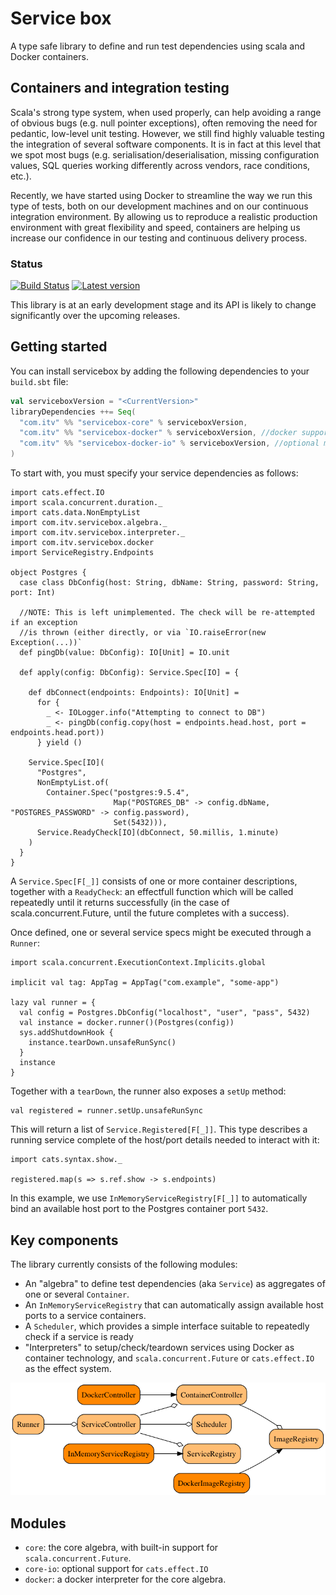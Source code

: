 # Service box

A type safe library to define and run test dependencies using scala and Docker containers.

## Containers and integration testing

Scala's strong type system, when used properly, can help avoiding a range of obvious bugs 
(e.g. null pointer exceptions), often removing the need for pedantic, low-level unit testing. 
However, we still find highly valuable testing the integration of several software 
components. It is in fact at this level that we spot most bugs (e.g. serialisation/deserialisation, 
missing configuration values, SQL queries working differently across vendors, race conditions, etc.).

Recently, we have started using Docker to streamline the way we run this type of tests, both on
our development machines and on our continuous integration environment. 
By allowing us to reproduce a realistic production environment with great flexibility and speed, containers
are helping us increase our confidence in our testing and continuous delivery process.

### Status

[![Build Status](https://travis-ci.org/ITV/servicebox.svg?branch=master)](https://travis-ci.org/ITV/servicebox)
[![Latest version](https://index.scala-lang.org/itv/servicebox/servicebox-core/latest.svg?color=orange&v=1)](https://index.scala-lang.org/itv/servicebox/servicebox-core)

This library is at an early development stage and its API is likely to change significantly over the upcoming releases.

## Getting started

You can install servicebox by adding the following dependencies to your `build.sbt` file:

```scala
val serviceboxVersion = "<CurrentVersion>"
libraryDependencies ++= Seq(
  "com.itv" %% "servicebox-core" % serviceboxVersion,
  "com.itv" %% "servicebox-docker" % serviceboxVersion, //docker support
  "com.itv" %% "servicebox-docker-io" % serviceboxVersion, //optional module to use `cats.effect.IO` instead of `scala.concurrent.Future`
)
```

To start with, you must specify your service dependencies as follows:

```tut:silent
import cats.effect.IO
import scala.concurrent.duration._
import cats.data.NonEmptyList
import com.itv.servicebox.algebra._
import com.itv.servicebox.interpreter._
import com.itv.servicebox.docker
import ServiceRegistry.Endpoints

object Postgres {
  case class DbConfig(host: String, dbName: String, password: String, port: Int)
  
  //NOTE: This is left unimplemented. The check will be re-attempted if an exception
  //is thrown (either directly, or via `IO.raiseError(new Exception(...))` 
  def pingDb(value: DbConfig): IO[Unit] = IO.unit

  def apply(config: DbConfig): Service.Spec[IO] = {

    def dbConnect(endpoints: Endpoints): IO[Unit] =
      for {
        _ <- IOLogger.info("Attempting to connect to DB")
        _ <- pingDb(config.copy(host = endpoints.head.host, port = endpoints.head.port))
      } yield ()

    Service.Spec[IO](
      "Postgres",
      NonEmptyList.of(
        Container.Spec("postgres:9.5.4",
                       Map("POSTGRES_DB" -> config.dbName, "POSTGRES_PASSWORD" -> config.password),
                       Set(5432))),
      Service.ReadyCheck[IO](dbConnect, 50.millis, 1.minute)
    )
  }
}
```

A `Service.Spec[F[_]]` consists of one or more container descriptions, together with a `ReadyCheck`: an effectfull function
which will be called repeatedly until it returns successfully (in the case of scala.concurrent.Future, until the future completes with a success).

Once defined, one or several service specs might be executed through a `Runner`:

```tut
import scala.concurrent.ExecutionContext.Implicits.global

implicit val tag: AppTag = AppTag("com.example", "some-app")

lazy val runner = {
  val config = Postgres.DbConfig("localhost", "user", "pass", 5432)
  val instance = docker.runner()(Postgres(config))
  sys.addShutdownHook {
    instance.tearDown.unsafeRunSync()
  }
  instance
}

```

Together with a `tearDown`, the runner also exposes a `setUp` method:

```tut
val registered = runner.setUp.unsafeRunSync
```

This will return a list of `Service.Registered[F[_]]`. This type describes
a running service complete of the host/port details needed to interact with it:

```tut
import cats.syntax.show._

registered.map(s => s.ref.show -> s.endpoints)
```

In this example, we use `InMemoryServiceRegistry[F[_]]` to automatically bind
an available host port to the Postgres container port `5432`.

## Key components

The library currently consists of the following modules:

- An "algebra" to define test dependencies (aka `Service`) as aggregates of one or several `Container`.
- An `InMemoryServiceRegistry` that can automatically assign available host ports to a service containers.
- A `Scheduler`, which provides a simple interface suitable to repeatedly check if a service is ready
- "Interpreters" to setup/check/teardown services using Docker as container technology, and `scala.concurrent.Future` or `cats.effect.IO`
as the effect system.

![Component diagram](docs/modules.png)

## Modules

- `core`: the core algebra, with built-in support for `scala.concurrent.Future`.
- `core-io`: optional support for `cats.effect.IO`
- `docker`: a docker interpreter for the core algebra.
